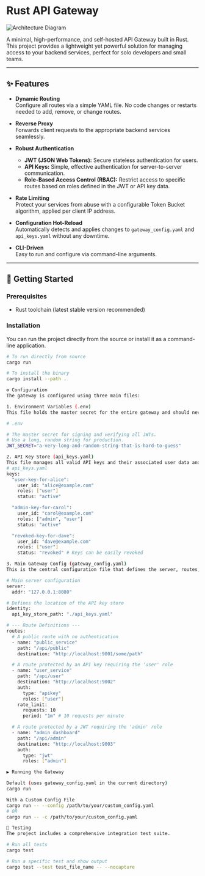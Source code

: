 # Rust API Gateway

![Architecture Diagram](C:\Users\khunt\Downloads\Gemini_Generated_Image_eg1fcqeg1fcqeg1f.png)

A minimal, high-performance, and self-hosted API Gateway built in Rust. This project provides a lightweight yet powerful solution for managing access to your backend services, perfect for solo developers and small teams.

---

## ✨ Features

- **Dynamic Routing**  
  Configure all routes via a simple YAML file. No code changes or restarts needed to add, remove, or change routes.

- **Reverse Proxy**  
  Forwards client requests to the appropriate backend services seamlessly.

- **Robust Authentication**  
  - **JWT (JSON Web Tokens):** Secure stateless authentication for users.  
  - **API Keys:** Simple, effective authentication for server-to-server communication.  
  - **Role-Based Access Control (RBAC):** Restrict access to specific routes based on roles defined in the JWT or API key data.

- **Rate Limiting**  
  Protect your services from abuse with a configurable Token Bucket algorithm, applied per client IP address.

- **Configuration Hot-Reload**  
  Automatically detects and applies changes to `gateway_config.yaml` and `api_keys.yaml` without any downtime.

- **CLI-Driven**  
  Easy to run and configure via command-line arguments.

---

## 🚀 Getting Started

### Prerequisites

- Rust toolchain (latest stable version recommended)

### Installation

You can run the project directly from the source or install it as a command-line application.

```bash
# To run directly from source
cargo run

# To install the binary
cargo install --path .

⚙️ Configuration
The gateway is configured using three main files:

1. Environment Variables (.env)
This file holds the master secret for the entire gateway and should never be committed to version control.

# .env

# The master secret for signing and verifying all JWTs.
# Use a long, random string for production.
JWT_SECRET="a-very-long-and-random-string-that-is-hard-to-guess"

2. API Key Store (api_keys.yaml)
This file manages all valid API keys and their associated user data and roles.
# api_keys.yaml
keys:
  "user-key-for-alice":
    user_id: "alice@example.com"
    roles: ["user"]
    status: "active"

  "admin-key-for-carol":
    user_id: "carol@example.com"
    roles: ["admin", "user"]
    status: "active"

  "revoked-key-for-dave":
    user_id: "dave@example.com"
    roles: ["user"]
    status: "revoked" # Keys can be easily revoked

3. Main Gateway Config (gateway_config.yaml)
This is the central configuration file that defines the server, routes, and authentication requirements.

# Main server configuration
server:
  addr: "127.0.0.1:8080"

# Defines the location of the API key store
identity:
  api_key_store_path: "./api_keys.yaml"

# --- Route Definitions ---
routes:
  # A public route with no authentication
  - name: "public_service"
    path: "/api/public"
    destination: "http://localhost:9001/some/path"

  # A route protected by an API key requiring the 'user' role
  - name: "user_service"
    path: "/api/user"
    destination: "http://localhost:9002"
    auth:
      type: "apikey"
      roles: ["user"]
    rate_limit:
      requests: 10
      period: "1m" # 10 requests per minute

  # A route protected by a JWT requiring the 'admin' role
  - name: "admin_dashboard"
    path: "/api/admin"
    destination: "http://localhost:9003"
    auth:
      type: "jwt"
      roles: ["admin"]

▶️ Running the Gateway

Default (uses gateway_config.yaml in the current directory)
cargo run

With a Custom Config File
cargo run -- --config /path/to/your/custom_config.yaml
# OR
cargo run -- -c /path/to/your/custom_config.yaml

🧪 Testing
The project includes a comprehensive integration test suite.

# Run all tests
cargo test

# Run a specific test and show output
cargo test --test test_file_name -- --nocapture